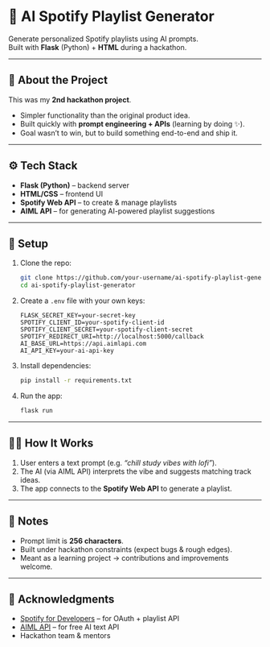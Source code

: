 # 🎵 AI Spotify Playlist Generator  

Generate personalized Spotify playlists using AI prompts.  
Built with **Flask** (Python) + **HTML** during a hackathon.  

---

## 🚀 About the Project  
This was my **2nd hackathon project**.  
- Simpler functionality than the original product idea.  
- Built quickly with **prompt engineering + APIs** (learning by doing ✨).  
- Goal wasn’t to win, but to build something end-to-end and ship it.  

---

## ⚙️ Tech Stack  
- **Flask (Python)** – backend server  
- **HTML/CSS** – frontend UI  
- **Spotify Web API** – to create & manage playlists  
- **AIML API** – for generating AI-powered playlist suggestions  

---

## 🔑 Setup  

1. Clone the repo:  
   ```bash
   git clone https://github.com/your-username/ai-spotify-playlist-generator.git
   cd ai-spotify-playlist-generator
   ```

2. Create a `.env` file with your own keys:  
   ```env
   FLASK_SECRET_KEY=your-secret-key
   SPOTIFY_CLIENT_ID=your-spotify-client-id
   SPOTIFY_CLIENT_SECRET=your-spotify-client-secret
   SPOTIFY_REDIRECT_URI=http://localhost:5000/callback
   AI_BASE_URL=https://api.aimlapi.com
   AI_API_KEY=your-ai-api-key
   ```

3. Install dependencies:  
   ```bash
   pip install -r requirements.txt
   ```

4. Run the app:  
   ```bash
   flask run
   ```

---

## 🧑‍💻 How It Works  
1. User enters a text prompt (e.g. *“chill study vibes with lofi”*).  
2. The AI (via AIML API) interprets the vibe and suggests matching track ideas.  
3. The app connects to the **Spotify Web API** to generate a playlist.  

---

## 📌 Notes  
- Prompt limit is **256 characters**.  
- Built under hackathon constraints (expect bugs & rough edges).  
- Meant as a learning project → contributions and improvements welcome.  

---

## 🙌 Acknowledgments  
- [Spotify for Developers](https://developer.spotify.com/dashboard) – for OAuth + playlist API  
- [AIML API](https://aimlapi.com/app/) – for free AI text API  
- Hackathon team & mentors  
